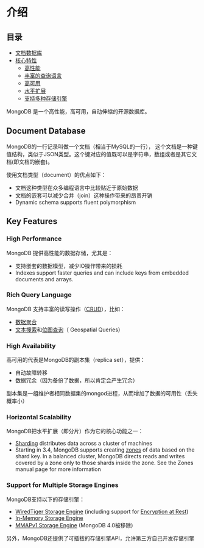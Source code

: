 
# 介绍

## 目录
- [文档数据库](#document-database)
- [核心特性](#key-features)
    - [高性能](#high-performance)
    - [丰富的查询语言](#rich-query-language)
    - [高可用](#high-availability)
    - [水平扩展](#horizontal-scalability)
    - [支持多种存储引擎](#support-for-multiple-storage-engines)

MongoDB 是一个高性能，高可用，自动伸缩的开源数据库。


## Document Database
MongoDB的一行记录叫做一个文档（相当于MySQL的一行）， 这个文档是一种键值结构，类似于JSON类型。这个键对应的值既可以是字符串，数组或者是其它文档(即文档的嵌套)。

使用文档类型（document）的优点如下：
- 文档这种类型在众多编程语言中比较贴近于原始数据
- 文档的嵌套可以减少合并（join）这种操作带来的昂贵开销
- Dynamic schema supports fluent polymorphism
  

## Key Features
### High Performance
MongoDB 提供高性能的数据存储，尤其是：
- 支持嵌套的数据模型，减少IO操作带来的损耗
- Indexes support faster queries and can include keys from embedded documents and arrays.


### Rich Query Language
MongoDB 支持丰富的读写操作（[CRUD](https://docs.mongodb.com/manual/crud/)），比如：
- [数据聚合](https://docs.mongodb.com/manual/core/aggregation-pipeline/)
- [文本搜索](https://docs.mongodb.com/manual/text-search/)和[位图查询](https://docs.mongodb.com/manual/tutorial/geospatial-tutorial/)（ Geospatial Queries）

### High Availability
高可用的代表是MongoDB的副本集（replica set），提供：
- 自动故障转移
- 数据冗余（因为备份了数据，所以肯定会产生冗余）

副本集是一组维护者相同数据集的mongod进程，从而增加了数据的可用性（丢失概率小）

### Horizontal Scalability
MongoDB把水平扩展（即分片）作为它的核心功能之一：
- [Sharding](https://docs.mongodb.com/manual/sharding/#sharding-introduction) distributes data across a cluster of machines
- Starting in 3.4, MongoDB supports creating [zones](https://docs.mongodb.com/manual/core/zone-sharding/#zone-sharding) of data based on the shard key. In a balanced cluster, MongoDB directs reads and writes covered by a zone only to those shards inside the zone. See the Zones manual page for more information

### Support for Multiple Storage Engines
MongoDB支持以下的存储引擎：
- [WiredTiger Storage Engine](https://docs.mongodb.com/manual/core/wiredtiger/) (including support for [Encryption at Rest](https://docs.mongodb.com/manual/core/security-encryption-at-rest/))
- [In-Memory Storage Engine](https://docs.mongodb.com/manual/core/inmemory/)
- [MMAPv1 Storage Engine](https://docs.mongodb.com/manual/core/mmapv1/) (MongoDB 4.0被移除)

另外，MongoDB还提供了可插拔的存储引擎API，允许第三方自己开发存储引擎






